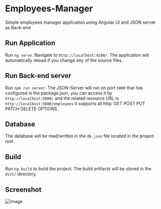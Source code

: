 # Employees-Manager

Simple employees manager application using Angular UI and JSON server as Back-end

## Run Application

Run `ng serve`. Navigate to `http://localhost:4200/`. The application will automatically reload if you change any of the source files.

## Run Back-end server

Run `npm run server`. The JSON-Server will run on port `5000` that has configured in the package.json, you can access it by `http://localhost:5000/` and the related resource URL is `http://localhost:5000/employees` it supports all http: GET POST PUT PATCH DELETE OPTIONS.

## Database

The database will be read/written in the `db.json` file located in the project root

## Build

Run `ng build` to build the project. The build artifacts will be stored in the `dist/` directory.

## Screenshot
![image](https://github.com/miladmofidi/Employees-Manager/assets/5041309/a5ee3c27-2c41-4271-a7db-b3e46e9446ab)


